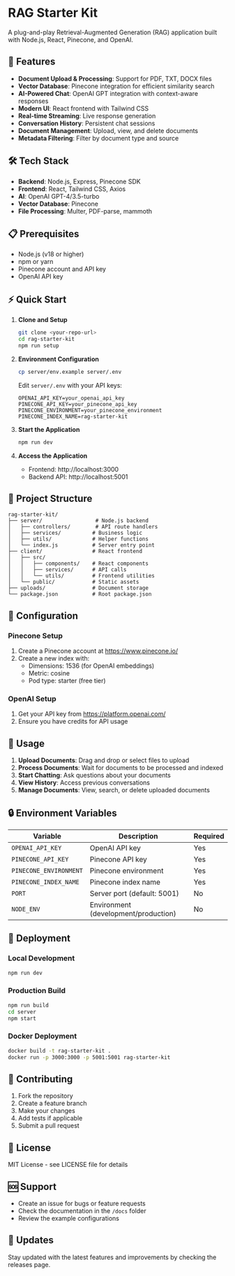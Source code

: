 # RAG Starter Kit

A plug-and-play Retrieval-Augmented Generation (RAG) application built with Node.js, React, Pinecone, and OpenAI.

## 🚀 Features

- **Document Upload & Processing**: Support for PDF, TXT, DOCX files
- **Vector Database**: Pinecone integration for efficient similarity search
- **AI-Powered Chat**: OpenAI GPT integration with context-aware responses
- **Modern UI**: React frontend with Tailwind CSS
- **Real-time Streaming**: Live response generation
- **Conversation History**: Persistent chat sessions
- **Document Management**: Upload, view, and delete documents
- **Metadata Filtering**: Filter by document type and source

## 🛠️ Tech Stack

- **Backend**: Node.js, Express, Pinecone SDK
- **Frontend**: React, Tailwind CSS, Axios
- **AI**: OpenAI GPT-4/3.5-turbo
- **Vector Database**: Pinecone
- **File Processing**: Multer, PDF-parse, mammoth

## 📋 Prerequisites

- Node.js (v18 or higher)
- npm or yarn
- Pinecone account and API key
- OpenAI API key

## ⚡ Quick Start

1. **Clone and Setup**
   ```bash
   git clone <your-repo-url>
   cd rag-starter-kit
   npm run setup
   ```

2. **Environment Configuration**
   ```bash
   cp server/env.example server/.env
   ```
   
   Edit `server/.env` with your API keys:
   ```
   OPENAI_API_KEY=your_openai_api_key
   PINECONE_API_KEY=your_pinecone_api_key
   PINECONE_ENVIRONMENT=your_pinecone_environment
   PINECONE_INDEX_NAME=rag-starter-kit
   ```

3. **Start the Application**
   ```bash
   npm run dev
   ```

4. **Access the Application**
   - Frontend: http://localhost:3000
   - Backend API: http://localhost:5001

## 📁 Project Structure

```
rag-starter-kit/
├── server/                 # Node.js backend
│   ├── controllers/        # API route handlers
│   ├── services/          # Business logic
│   ├── utils/             # Helper functions
│   └── index.js           # Server entry point
├── client/                # React frontend
│   ├── src/
│   │   ├── components/    # React components
│   │   ├── services/      # API calls
│   │   └── utils/         # Frontend utilities
│   └── public/            # Static assets
├── uploads/               # Document storage
└── package.json           # Root package.json
```

## 🔧 Configuration

### Pinecone Setup
1. Create a Pinecone account at https://www.pinecone.io/
2. Create a new index with:
   - Dimensions: 1536 (for OpenAI embeddings)
   - Metric: cosine
   - Pod type: starter (free tier)

### OpenAI Setup
1. Get your API key from https://platform.openai.com/
2. Ensure you have credits for API usage

## 📖 Usage

1. **Upload Documents**: Drag and drop or select files to upload
2. **Process Documents**: Wait for documents to be processed and indexed
3. **Start Chatting**: Ask questions about your documents
4. **View History**: Access previous conversations
5. **Manage Documents**: View, search, or delete uploaded documents

## 🔒 Environment Variables

| Variable | Description | Required |
|----------|-------------|----------|
| `OPENAI_API_KEY` | OpenAI API key | Yes |
| `PINECONE_API_KEY` | Pinecone API key | Yes |
| `PINECONE_ENVIRONMENT` | Pinecone environment | Yes |
| `PINECONE_INDEX_NAME` | Pinecone index name | Yes |
| `PORT` | Server port (default: 5001) | No |
| `NODE_ENV` | Environment (development/production) | No |

## 🚀 Deployment

### Local Development
```bash
npm run dev
```

### Production Build
```bash
npm run build
cd server
npm start
```

### Docker Deployment
```bash
docker build -t rag-starter-kit .
docker run -p 3000:3000 -p 5001:5001 rag-starter-kit
```

## 🤝 Contributing

1. Fork the repository
2. Create a feature branch
3. Make your changes
4. Add tests if applicable
5. Submit a pull request

## 📄 License

MIT License - see LICENSE file for details

## 🆘 Support

- Create an issue for bugs or feature requests
- Check the documentation in the `/docs` folder
- Review the example configurations

## 🔄 Updates

Stay updated with the latest features and improvements by checking the releases page. 